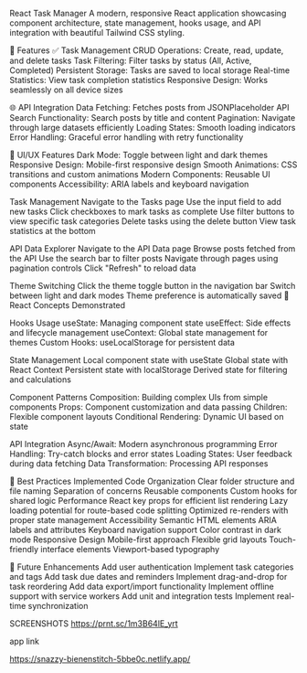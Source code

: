 React Task Manager
A modern, responsive React application showcasing component architecture, state management, hooks usage, and API integration with beautiful Tailwind CSS styling.

🚀 Features
✅ Task Management
CRUD Operations: Create, read, update, and delete tasks
Task Filtering: Filter tasks by status (All, Active, Completed)
Persistent Storage: Tasks are saved to local storage
Real-time Statistics: View task completion statistics
Responsive Design: Works seamlessly on all device sizes

🌐 API Integration
Data Fetching: Fetches posts from JSONPlaceholder API
Search Functionality: Search posts by title and content
Pagination: Navigate through large datasets efficiently
Loading States: Smooth loading indicators
Error Handling: Graceful error handling with retry functionality

🎨 UI/UX Features
Dark Mode: Toggle between light and dark themes
Responsive Design: Mobile-first responsive design
Smooth Animations: CSS transitions and custom animations
Modern Components: Reusable UI components
Accessibility: ARIA labels and keyboard navigation


Task Management
Navigate to the Tasks page
Use the input field to add new tasks
Click checkboxes to mark tasks as complete
Use filter buttons to view specific task categories
Delete tasks using the delete button
View task statistics at the bottom


API Data Explorer
Navigate to the API Data page
Browse posts fetched from the API
Use the search bar to filter posts
Navigate through pages using pagination controls
Click "Refresh" to reload data

Theme Switching
Click the theme toggle button in the navigation bar
Switch between light and dark modes
Theme preference is automatically saved
🔧 React Concepts Demonstrated


Hooks Usage
useState: Managing component state
useEffect: Side effects and lifecycle management
useContext: Global state management for themes
Custom Hooks: useLocalStorage for persistent data


State Management
Local component state with useState
Global state with React Context
Persistent state with localStorage
Derived state for filtering and calculations


Component Patterns
Composition: Building complex UIs from simple components
Props: Component customization and data passing
Children: Flexible component layouts
Conditional Rendering: Dynamic UI based on state


API Integration
Async/Await: Modern asynchronous programming
Error Handling: Try-catch blocks and error states
Loading States: User feedback during data fetching
Data Transformation: Processing API responses


🎯 Best Practices Implemented
Code Organization
Clear folder structure and file naming
Separation of concerns
Reusable components
Custom hooks for shared logic
Performance
React key props for efficient list rendering
Lazy loading potential for route-based code splitting
Optimized re-renders with proper state management
Accessibility
Semantic HTML elements
ARIA labels and attributes
Keyboard navigation support
Color contrast in dark mode
Responsive Design
Mobile-first approach
Flexible grid layouts
Touch-friendly interface elements
Viewport-based typography



🚀 Future Enhancements
 Add user authentication
 Implement task categories and tags
 Add task due dates and reminders
 Implement drag-and-drop for task reordering
 Add data export/import functionality
 Implement offline support with service workers
 Add unit and integration tests
 Implement real-time synchronization




 SCREENSHOTS
 https://prnt.sc/1m3B64lE_yrt



 app link

 https://snazzy-bienenstitch-5bbe0c.netlify.app/
